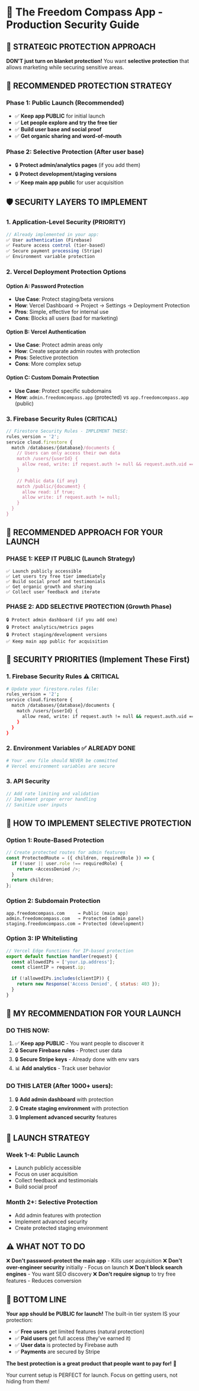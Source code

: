 # 🔐 The Freedom Compass App - Production Security Guide

## 🎯 **STRATEGIC PROTECTION APPROACH**

**DON'T just turn on blanket protection!** You want **selective protection** that allows marketing while securing sensitive areas.

## 🚀 **RECOMMENDED PROTECTION STRATEGY**

### **Phase 1: Public Launch (Recommended)**
- ✅ **Keep app PUBLIC** for initial launch
- ✅ **Let people explore and try the free tier**
- ✅ **Build user base and social proof**
- ✅ **Get organic sharing and word-of-mouth**

### **Phase 2: Selective Protection (After user base)**
- 🔒 **Protect admin/analytics pages** (if you add them)
- 🔒 **Protect development/staging versions**
- ✅ **Keep main app public** for user acquisition

## 🛡️ **SECURITY LAYERS TO IMPLEMENT**

### **1. Application-Level Security (PRIORITY)**
```javascript
// Already implemented in your app:
✅ User authentication (Firebase)
✅ Feature access control (tier-based)
✅ Secure payment processing (Stripe)
✅ Environment variable protection
```

### **2. Vercel Deployment Protection Options**

#### **Option A: Password Protection**
- **Use Case**: Protect staging/beta versions
- **How**: Vercel Dashboard → Project → Settings → Deployment Protection
- **Pros**: Simple, effective for internal use
- **Cons**: Blocks all users (bad for marketing)

#### **Option B: Vercel Authentication**
- **Use Case**: Protect admin areas only
- **How**: Create separate admin routes with protection
- **Pros**: Selective protection
- **Cons**: More complex setup

#### **Option C: Custom Domain Protection**
- **Use Case**: Protect specific subdomains
- **How**: `admin.freedomcompass.app` (protected) vs `app.freedomcompass.app` (public)

### **3. Firebase Security Rules (CRITICAL)**
```javascript
// Firestore Security Rules - IMPLEMENT THESE:
rules_version = '2';
service cloud.firestore {
  match /databases/{database}/documents {
    // Users can only access their own data
    match /users/{userId} {
      allow read, write: if request.auth != null && request.auth.uid == userId;
    }
    
    // Public data (if any)
    match /public/{document} {
      allow read: if true;
      allow write: if request.auth != null;
    }
  }
}
```

## 🎯 **RECOMMENDED APPROACH FOR YOUR LAUNCH**

### **PHASE 1: KEEP IT PUBLIC (Launch Strategy)**
```
✅ Launch publicly accessible
✅ Let users try free tier immediately  
✅ Build social proof and testimonials
✅ Get organic growth and sharing
✅ Collect user feedback and iterate
```

### **PHASE 2: ADD SELECTIVE PROTECTION (Growth Phase)**
```
🔒 Protect admin dashboard (if you add one)
🔒 Protect analytics/metrics pages
🔒 Protect staging/development versions
✅ Keep main app public for acquisition
```

## 🚨 **SECURITY PRIORITIES (Implement These First)**

### **1. Firebase Security Rules** ⚠️ **CRITICAL**
```bash
# Update your firestore.rules file:
rules_version = '2';
service cloud.firestore {
  match /databases/{database}/documents {
    match /users/{userId} {
      allow read, write: if request.auth != null && request.auth.uid == userId;
    }
  }
}
```

### **2. Environment Variables** ✅ **ALREADY DONE**
```bash
# Your .env file should NEVER be committed
# Vercel environment variables are secure
```

### **3. API Security** 
```javascript
// Add rate limiting and validation
// Implement proper error handling
// Sanitize user inputs
```

## 🔧 **HOW TO IMPLEMENT SELECTIVE PROTECTION**

### **Option 1: Route-Based Protection**
```javascript
// Create protected routes for admin features
const ProtectedRoute = ({ children, requiredRole }) => {
  if (!user || user.role !== requiredRole) {
    return <AccessDenied />;
  }
  return children;
};
```

### **Option 2: Subdomain Protection**
```
app.freedomcompass.com     → Public (main app)
admin.freedomcompass.com   → Protected (admin panel)
staging.freedomcompass.com → Protected (development)
```

### **Option 3: IP Whitelisting**
```javascript
// Vercel Edge Functions for IP-based protection
export default function handler(request) {
  const allowedIPs = ['your.ip.address'];
  const clientIP = request.ip;
  
  if (!allowedIPs.includes(clientIP)) {
    return new Response('Access Denied', { status: 403 });
  }
}
```

## 🎯 **MY RECOMMENDATION FOR YOUR LAUNCH**

### **DO THIS NOW:**
1. ✅ **Keep app PUBLIC** - You want people to discover it
2. 🔒 **Secure Firebase rules** - Protect user data
3. 🔒 **Secure Stripe keys** - Already done with env vars
4. 📊 **Add analytics** - Track user behavior

### **DO THIS LATER (After 1000+ users):**
1. 🔒 **Add admin dashboard** with protection
2. 🔒 **Create staging environment** with protection  
3. 🔒 **Implement advanced security** features

## 🚀 **LAUNCH STRATEGY**

### **Week 1-4: Public Launch**
- Launch publicly accessible
- Focus on user acquisition
- Collect feedback and testimonials
- Build social proof

### **Month 2+: Selective Protection**
- Add admin features with protection
- Implement advanced security
- Create protected staging environment

## ⚠️ **WHAT NOT TO DO**

❌ **Don't password-protect the main app** - Kills user acquisition
❌ **Don't over-engineer security** initially - Focus on launch
❌ **Don't block search engines** - You want SEO discovery
❌ **Don't require signup** to try free features - Reduces conversion

## 🎊 **BOTTOM LINE**

**Your app should be PUBLIC for launch!** The built-in tier system IS your protection:

- ✅ **Free users** get limited features (natural protection)
- ✅ **Paid users** get full access (they've earned it)
- ✅ **User data** is protected by Firebase auth
- ✅ **Payments** are secured by Stripe

**The best protection is a great product that people want to pay for!** 🚀

Your current setup is PERFECT for launch. Focus on getting users, not hiding from them!